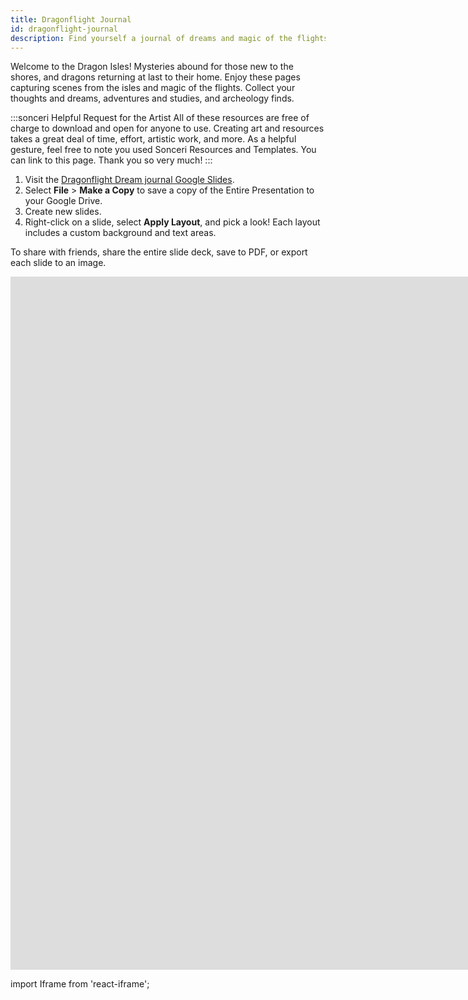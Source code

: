 ```yaml
---
title: Dragonflight Journal
id: dragonflight-journal
description: Find yourself a journal of dreams and magic of the flights. Google Slides journal series.
---
```


Welcome to the Dragon Isles! Mysteries abound for those new to the shores, and dragons returning at last to their home. Enjoy these pages capturing scenes from the isles and magic of the flights. Collect your thoughts and dreams, adventures and studies, and archeology finds.

:::sonceri Helpful Request for the Artist
All of these resources are free of charge to download and open for anyone to use. Creating art and resources takes a great deal of time, effort, artistic work, and more. As a helpful gesture, feel free to note you used Sonceri Resources and Templates. You can link to this page. Thank you so very much! 
:::

1. Visit the [Dragonflight Dream journal Google Slides](https://docs.google.com/presentation/d/1mxCIvF-kOR__PeuS2KZanU1zsQZ23vi4CEFb3ZwVHrs).
2. Select **File** > **Make a Copy** to save a copy of the Entire Presentation to your Google Drive.
3. Create new slides.
4. Right-click on a slide, select **Apply Layout**, and pick a look! Each layout includes a custom background and text areas.

To share with friends, share the entire slide deck, save to PDF, or export each slide to an image.

<div className='responsive-google-slides'>

<iframe src="https://docs.google.com/presentation/d/e/2PACX-1vSWuHpLMZqPYuuxXs0Wfj4AWlqp49WencXCtFp3d9j9iL2a0cGsRQIJ9fWj6ImXiMKhPBCh-YkOp09l/embed?start=false&loop=false&delayms=3000" frameborder="0" width="1920" height="1109" allowFullScreen="true" mozallowFullScreen="true" webkitallowFullScreen="true"></iframe>

</div>

import Iframe from 'react-iframe';